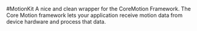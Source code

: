#MotionKit
A nice and clean wrapper for the CoreMotion Framework. The Core Motion framework lets your application receive motion data from device hardware and process that data.
